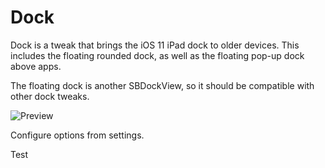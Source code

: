 # Dock
Dock is a tweak that brings the iOS 11 iPad dock to older devices. This includes the floating rounded dock, as well as the floating pop-up dock above apps.

The floating dock is another SBDockView, so it should be compatible with other dock tweaks.

 
![Preview](https://i.imgur.com/MQQqmVY.png)

Configure options from settings.

Test
